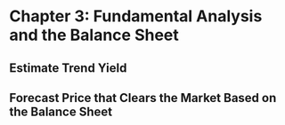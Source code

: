 Chapter 3: Fundamental Analysis and the Balance Sheet
=====================================================

Estimate Trend Yield
--------------------

Forecast Price that Clears the Market Based on the Balance Sheet
----------------------------------------------------------------

